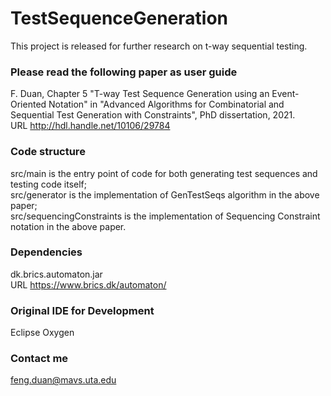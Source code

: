 # TestSequenceGeneration
This project is released for further research on t-way sequential testing.

### Please read the following paper as user guide
F. Duan, Chapter 5 "T-way Test Sequence Generation using an Event-Oriented Notation" in "Advanced Algorithms for Combinatorial and Sequential Test Generation with Constraints", PhD dissertation, 2021.  
URL http://hdl.handle.net/10106/29784

### Code structure
src/main is the entry point of code for both generating test sequences and testing code itself;  
src/generator is the implementation of GenTestSeqs algorithm in the above paper;  
src/sequencingConstraints is the implementation of Sequencing Constraint notation in the above paper.

### Dependencies
dk.brics.automaton.jar  
URL https://www.brics.dk/automaton/

### Original IDE for Development
Eclipse Oxygen

### Contact me
feng.duan@mavs.uta.edu